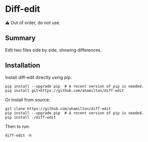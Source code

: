 # Diff-edit

:warning: Out of order, do not use.

## Summary

Edit two files side by side, showing differences.

## Installation

Install diff-edit directly using pip:

    pip install --upgrade pip  # A recent version of pip is needed.
    pip install git+https://github.com/ahamilton/diff-edit

Or install from source:

    git clone https://github.com/ahamilton/diff-edit
    pip install --upgrade pip  # A recent version of pip is needed.
    pip install ./diff-edit

Then to run:

    diff-edit -h
